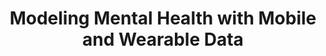 ---
name: Tauhidur Rahman
email: trahman@ucsd.edu
photo: https://datascience.ucsd.edu/wp-content/uploads/2023/01/Tauhidur_Headshot.jpg
website: https://www.tauhidurrahman.com/
domain: A08
title: Modeling Mental Health with Mobile and Wearable Data
bio: "Tauhidur Rahman is an Assistant Professor in the Halıcıoğlu Data Science Institute at the University of California San Diego where he directs the Mobile Sensing and Ubiquitous Computing Laboratory (MOSAIC Lab). His current research focuses on building novel ubiquitous and mobile health sensing technologies that capture observable low-level physical signals in the form of an acoustic and electromagnetic wave from our bodies and surrounding environments and map them to relevant biological and behavioral measurements. Some of his notable accomplishments include a Google Research Scholar Award in 2023, a Google Ph.D. fellowship in 2016 in mobile computing, a finalist position in Qualcomm innovation fellowship in 2015, Outstanding Teaching Award 2015 from Cornell University, one best paper award in ACM Digital Health 2016, one best paper honorable mention award in ACM Ubicomp 2015 and a distinguished paper award from ACM IMWUT in 2021. His work has been featured in several US-based and International media outlets including Wall Street Journal, MIT Technology Review, NewScientist, Public Television for Western New England, Daily Mail (UK) and Hindustan Times (India). His laboratory has been funded by NSF, NIH, DARPA and industry grants."
description: "The group will develop machine learning models for Adolescent Brain and Cognitive Development with multimodal data including brain imaging, physiological sensor data, self-reports. Prof. Rahman will make the data available to the students for this secondary analysis."
summer: "The students are encouraged to get some familiarity with time series modeling and machine learning fundamentals."
oldstudent: https://zixinma27.github.io/DSC180-Aerosol-Flow-Modeling-and-Simulation-in-a-Classroom-with-Mobile-Sensors/
prerequisites: None
time: Tuesday 10-11AM, In-Person
style: I will be the primary mentor. My PhD student will also co-mentor the team. While I will the main to-go person for the capstone, the PhD student can provide additional help with coding and data analysis.
seats: 6
tag: Bio
---